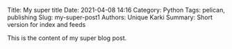 Title: My super title
Date: 2021-04-08 14:16
Category: Python
Tags: pelican, publishing
Slug: my-super-post1
Authors: Unique Karki
Summary: Short version for index and feeds

This is the content of my super blog post.
